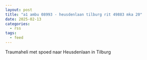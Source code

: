 ```yaml
---
layout: post
title: "a1 ambu 08993 - heusdenlaan tilburg rit 49883 mka 20"
date: 2025-02-13
categories: 
  - rss
tags: 
  - feed
---
```


Traumaheli met spoed naar Heusdenlaan in Tilburg
